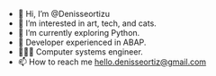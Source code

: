- 👋 Hi, I’m @Denisseortizu  
- 👀 I’m interested in art, tech, and cats.
- 🌱 I’m currently exploring Python.
- 💼 Developer experienced in ABAP.
- 👩🏻‍💻 Computer systems engineer.
- 📫 How to reach me hello.denisseortiz@gmail.com




<!---
Denisseortizu/Denisseortizu is a ✨ special ✨ repository because its `README.md` (this file) appears on your GitHub profile.
You can click the Preview link to take a look at your changes.
--->
